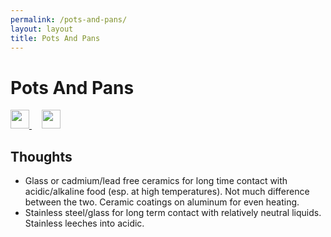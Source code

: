 ```yaml
---
permalink: /pots-and-pans/
layout: layout
title: Pots And Pans
---
```


<div class="center">

   <h1>Pots And Pans</h1>
   
   <a href="https://github.com/StevenTammen/steventammen.github.io/edit/master/pages/pots-and-pans.md" target="_blank">
     <img src="https://steventammen.github.io/assets/images/GitHub.png" height="30" width="30">
   </a> &nbsp; &nbsp;
   
   <a href="http://prose.io/#StevenTammen/steventammen.github.io/edit/master/pages/pots-and-pans.md" target="_blank">
     <img src="https://steventammen.github.io/assets/images/Prose.png" height="30" width="30">
   </a>
   
</div>

## Thoughts

- Glass or cadmium/lead free ceramics for long time contact with acidic/alkaline food (esp. at high temperatures). Not much difference between the two. Ceramic coatings on aluminum for even heating.
- Stainless steel/glass for long term contact with relatively neutral liquids. Stainless leeches into acidic.
